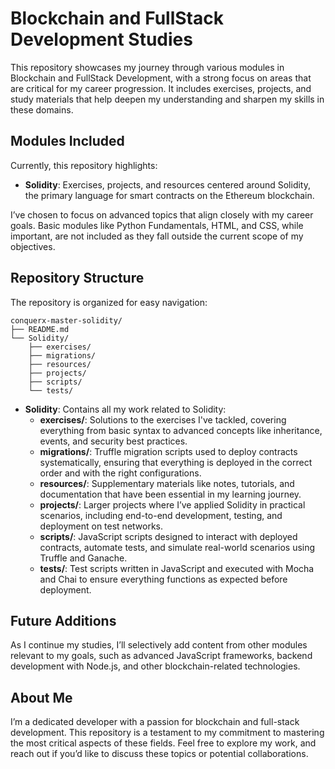 # Blockchain and FullStack Development Studies

This repository showcases my journey through various modules in Blockchain and FullStack Development, with a strong focus on areas that are critical for my career progression. It includes exercises, projects, and study materials that help deepen my understanding and sharpen my skills in these domains.


## Modules Included

Currently, this repository highlights:

- **Solidity**: Exercises, projects, and resources centered around Solidity, the primary language for smart contracts on the Ethereum blockchain.

I’ve chosen to focus on advanced topics that align closely with my career goals. Basic modules like Python Fundamentals, HTML, and CSS, while important, are not included as they fall outside the current scope of my objectives.

## Repository Structure

The repository is organized for easy navigation:
```
conquerx-master-solidity/
├── README.md
└── Solidity/
    ├── exercises/
    ├── migrations/
    ├── resources/
    ├── projects/
    ├── scripts/ 
    └── tests/ 
```

  - **Solidity**: Contains all my work related to Solidity:    
    - **exercises/**: Solutions to the exercises I've tackled, covering everything from basic syntax to advanced concepts like inheritance, events, and security best practices.
    - **migrations/**: Truffle migration scripts used to deploy contracts systematically, ensuring that everything is deployed in the correct order and with the right configurations.
    - **resources/**: Supplementary materials like notes, tutorials, and documentation that have been essential in my learning journey.
    - **projects/**: Larger projects where I’ve applied Solidity in practical scenarios, including end-to-end development, testing, and deployment on test networks.
    - **scripts/**: JavaScript scripts designed to interact with deployed contracts, automate tests, and simulate real-world scenarios using Truffle and Ganache.
    - **tests/**: Test scripts written in JavaScript and executed with Mocha and Chai to ensure everything functions as expected before deployment.


## Future Additions

As I continue my studies, I’ll selectively add content from other modules relevant to my goals, such as advanced JavaScript frameworks, backend development with Node.js, and other blockchain-related technologies.

## About Me

I’m a dedicated developer with a passion for blockchain and full-stack development. This repository is a testament to my commitment to mastering the most critical aspects of these fields. Feel free to explore my work, and reach out if you’d like to discuss these topics or potential collaborations.
